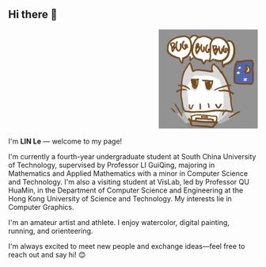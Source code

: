 ## Hi there 👋

<p align="right">
  <img src="01.png" alt="image" width="200"/>
</p>

I'm **LIN Le** — welcome to my page!

I'm currently a fourth-year undergraduate student at South China University of Technology, supervised by Professor LI GuiQing, majoring in Mathematics and Applied Mathematics with a minor in Computer Science and Technology. I'm also a visiting student at VisLab, led by Professor QU HuaMin, in the Department of Computer Science and Engineering at the Hong Kong University of Science and Technology. My interests lie in Computer Graphics.

I'm an amateur artist and athlete. I enjoy watercolor, digital painting, running, and orienteering.

I'm always excited to meet new people and exchange ideas—feel free to reach out and say hi! 😊



<!--
**BuggingCat/BuggingCat** is a ✨ _special_ ✨ repository because its `README.md` (this file) appears on your GitHub profile.

Here are some ideas to get you started:

- 🔭 I’m currently working on ...
- 🌱 I’m currently learning ...
- 👯 I’m looking to collaborate on ...
- 🤔 I’m looking for help with ...
- 💬 Ask me about ...
- 📫 How to reach me: ...
- 😄 Pronouns: ...
- ⚡ Fun fact: ...
-->


